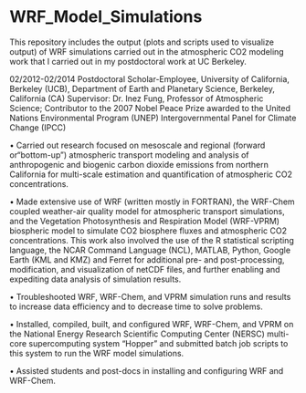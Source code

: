 # WRF_Model_Simulations
This repository includes the output (plots and scripts used to visualize output) of WRF simulations carried out in the atmospheric 
CO2 modeling work that I carried out in my postdoctoral work at UC Berkeley.

02/2012-02/2014
Postdoctoral Scholar-Employee, University of California, Berkeley (UCB), Department of Earth and Planetary Science, 
Berkeley, California (CA)
Supervisor: Dr. Inez Fung, Professor of Atmospheric Science; Contributor to the 2007 Nobel Peace Prize awarded to 
the United Nations Environmental Program (UNEP) Intergovernmental Panel for Climate Change (IPCC)

•	Carried out research focused on mesoscale and regional (forward or“bottom-up”) atmospheric 
transport modeling and analysis of anthropogenic and biogenic carbon dioxide emissions from northern California for multi-scale 
estimation and quantification of atmospheric CO2 concentrations.

•	Made extensive use of WRF (written mostly in FORTRAN), the WRF-Chem coupled weather-air quality model for atmospheric transport 
simulations, and the Vegetation Photosynthesis and Respiration Model (WRF-VPRM) biospheric model to simulate CO2 biosphere fluxes 
and atmospheric CO2 concentrations. This work also involved the use of the R statistical scripting language, 
the NCAR Command Language (NCL), MATLAB, Python, Google Earth (KML and KMZ) and Ferret for additional pre- and 
post-processing, modification, and visualization of netCDF files, and further enabling and expediting data analysis of simulation results.

•	Troubleshooted WRF, WRF-Chem, and VPRM simulation runs and results to increase data efficiency and to decrease time to solve problems.

•	Installed, compiled, built, and configured WRF, WRF-Chem, and VPRM on the National Energy Research Scientific Computing Center 
(NERSC) multi-core supercomputing system “Hopper” and submitted batch job scripts to this system to run the WRF model simulations.

•	Assisted students and post-docs in installing and configuring WRF and WRF-Chem.

